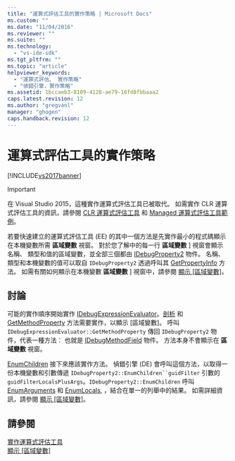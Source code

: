 ```yaml
---
title: "運算式評估工具的實作策略 | Microsoft Docs"
ms.custom: ""
ms.date: "11/04/2016"
ms.reviewer: ""
ms.suite: ""
ms.technology: 
  - "vs-ide-sdk"
ms.tgt_pltfrm: ""
ms.topic: "article"
helpviewer_keywords: 
  - "運算式評估、 實作策略"
  - "偵錯引擎，實作策略"
ms.assetid: 1bccaeb3-8109-4128-ae79-16fd8fbbaaa2
caps.latest.revision: 12
ms.author: "gregvanl"
manager: "ghogen"
caps.handback.revision: 12
---
```

# 運算式評估工具的實作策略
[!INCLUDE[vs2017banner](../../code-quality/includes/vs2017banner.md)]

> [!IMPORTANT]
>  在 Visual Studio 2015，這種實作運算式評估工具已被取代。 如需實作 CLR 運算式評估工具的資訊，請參閱 [CLR 運算式評估工具](https://github.com/Microsoft/ConcordExtensibilitySamples/wiki/CLR-Expression-Evaluators) 和 [Managed 運算式評估工具範例](https://github.com/Microsoft/ConcordExtensibilitySamples/wiki/Managed-Expression-Evaluator-Sample)。  
  
 若要快速建立的運算式評估工具 \(EE\) 的其中一個方法是先實作最小的程式碼顯示在本機變數所需 **區域變數** 視窗。 對於您了解中的每一行 **區域變數** \] 視窗會顯示名稱、 類型和值的區域變數，並全部三個都由 [IDebugProperty2](../../extensibility/debugger/reference/idebugproperty2.md) 物件。 名稱、 類型和本機變數的值可以取自 `IDebugProperty2` 透過呼叫其 [GetPropertyInfo](../../extensibility/debugger/reference/idebugproperty2-getpropertyinfo.md) 方法。 如需有關如何顯示在本機變數 **區域變數** \] 視窗中，請參閱 [顯示 \[區域變數\]](../../extensibility/debugger/displaying-locals.md)。  
  
## 討論  
 可能的實作順序開始實作 [IDebugExpressionEvaluator](../../extensibility/debugger/reference/idebugexpressionevaluator.md)。[剖析](../../extensibility/debugger/reference/idebugexpressionevaluator-parse.md) 和 [GetMethodProperty](../../extensibility/debugger/reference/idebugexpressionevaluator-getmethodproperty.md) 方法需要實作，以顯示 \[區域變數\]。 呼叫 `IDebugExpressionEvaluator::GetMethodProperty` 傳回 `IDebugProperty2` 物件，代表一種方法︰ 也就是 [IDebugMethodField](../../extensibility/debugger/reference/idebugmethodfield.md) 物件。 方法本身不會顯示在 **區域變數** 視窗。  
  
 [EnumChildren](../../extensibility/debugger/reference/idebugproperty2-enumchildren.md) 接下來應該實作方法。 偵錯引擎 \(DE\) 會呼叫這個方法，以取得一份本機變數和引數傳遞 `IDebugProperty2::EnumChildren``guidFilter` 引數的 `guidFilterLocalsPlusArgs`。`IDebugProperty2::EnumChildren` 呼叫 [EnumArguments](../../extensibility/debugger/reference/idebugmethodfield-enumarguments.md) 和 [EnumLocals](../../extensibility/debugger/reference/idebugmethodfield-enumlocals.md), ，結合在單一的列舉中的結果。 如需詳細資訊，請參閱 [顯示 \[區域變數\]](../../extensibility/debugger/displaying-locals.md)。  
  
## 請參閱  
 [實作運算式評估工具](../../extensibility/debugger/implementing-an-expression-evaluator.md)   
 [顯示 \[區域變數\]](../../extensibility/debugger/displaying-locals.md)